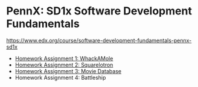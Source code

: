 # PennX: SD1x Software Development Fundamentals
https://www.edx.org/course/software-development-fundamentals-pennx-sd1x
* [Homework Assignment 1: WhackAMole](https://courses.edx.org/courses/course-v1:PennX+SD1x+2T2017/courseware/6bf44b6eecab4a0f824ee8ef0949f44b/af971c95ae0a429ba9ab7fff54d9bd1b/?activate_block_id=block-v1%3APennX%2BSD1x%2B2T2017%2Btype%40sequential%2Bblock%40af971c95ae0a429ba9ab7fff54d9bd1b)
* [Homework Assignment 2: Squarelotron](https://courses.edx.org/courses/course-v1:PennX+SD1x+2T2017/courseware/5d48af4442d44715b72408bf79ff88c8/362ca218ae7e4d43abaeb3a4d5fe7e31/?activate_block_id=block-v1%3APennX%2BSD1x%2B2T2017%2Btype%40sequential%2Bblock%40362ca218ae7e4d43abaeb3a4d5fe7e31)
* [Homework Assignment 3: Movie Database](https://courses.edx.org/courses/course-v1:PennX+SD1x+2T2017/courseware/fdab6783c1f44d0f8d5ed1904d3035b8/bcc139ca21134a128f0a76d6289362cb/?activate_block_id=block-v1%3APennX%2BSD1x%2B2T2017%2Btype%40sequential%2Bblock%40bcc139ca21134a128f0a76d6289362cb)
* Homework Assignment 4: Battleship
